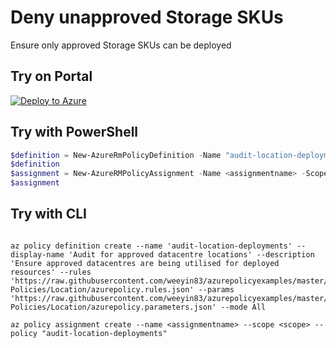# Deny unapproved Storage SKUs

Ensure only approved Storage SKUs can be deployed


## Try on Portal

[![Deploy to Azure](http://azuredeploy.net/deploybutton.png)](https://portal.azure.com/?feature.customportal=false&microsoft_azure_policy=true&microsoft_azure_policy_policyinsights=true&feature.microsoft_azure_security_policy=true&microsoft_azure_marketplace_policy=true#blade/Microsoft_Azure_Policy/CreatePolicyDefinitionBlade/uri/https%3A%2F%2Fraw.githubusercontent.com%2Fweeyin83%2Fazurepolicyexamples%2Fmaster%2FStorage%2enforce-storage-skus%2Fazurepolicy.json)


## Try with PowerShell

````powershell
$definition = New-AzureRmPolicyDefinition -Name "audit-location-deployments" -DisplayName "Audit for approved datacentre locations" -description "Ensure approved datacentres are being utilised for deployed resources" -Policy 'https://raw.githubusercontent.com/weeyin83/azurepolicyexamples/master/Storage/enforce-storage-skus/azurepolicy.rules.json' -Parameter 'https://raw.githubusercontent.com/weeyin83/azurepolicyexamples/master/Storage/enforce-storage-skus/azurepolicy.parameters.json' -Mode All
$definition
$assignment = New-AzureRMPolicyAssignment -Name <assignmentname> -Scope <scope>  -PolicyDefinition $definition
$assignment 
````


## Try with CLI

````cli

az policy definition create --name 'audit-location-deployments' --display-name 'Audit for approved datacentre locations' --description 'Ensure approved datacentres are being utilised for deployed resources' --rules 'https://raw.githubusercontent.com/weeyin83/azurepolicyexamples/master/Audit-Policies/Location/azurepolicy.rules.json' --params 'https://raw.githubusercontent.com/weeyin83/azurepolicyexamples/master/Audit-Policies/Location/azurepolicy.parameters.json' --mode All

az policy assignment create --name <assignmentname> --scope <scope> --policy "audit-location-deployments" 

````